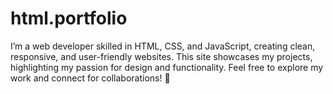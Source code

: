 # html.portfolio
I’m a web developer skilled in HTML, CSS, and JavaScript, creating clean, responsive, and user-friendly websites. This site showcases my projects, highlighting my passion for design and functionality. Feel free to explore my work and connect for collaborations! 🚀
